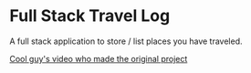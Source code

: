 # Full Stack Travel Log
A full stack application to store / list places you have traveled.

[Cool guy's video who made the original project](https://www.youtube.com/watch?v=5pQsl9u_10M "Click on me")